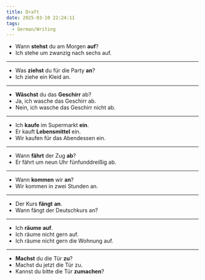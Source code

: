 ```yaml
---
title: Draft
date: 2025-03-10 22:24:11
tags: 
  - German/Writing
---
```


- Wann **stehst** du am Morgen **auf**?
- Ich stehe um zwanzig nach sechs auf.
---
- Was **ziehst** du für die Party **an**?
- Ich ziehe ein Kleid an.
---
- **Wäschst** du das **Geschirr** ab?
- Ja, ich wasche das Geschirr ab.
- Nein, ich wasche das Geschirr nicht ab.
---
- Ich **kaufe** im Supermarkt **ein**.
- Er kauft **Lebensmittel** ein.
- Wir kaufen für das Abendessen ein.
---
- Wann **fährt** der Zug **ab**?
- Er fährt um neun Uhr fünfunddreißig ab.
---
- Wann **kommen** wir **an**?
- Wir kommen in zwei Stunden an.
---
- Der Kurs **fängt** **an**.
- Wann fängt der Deutschkurs an?
---
- Ich **räume** **auf**.
- Ich räume nicht gern auf.
- Ich räume nicht gern die Wohnung auf.
---
- **Machst** du die Tür **zu**?
- Machst du jetzt die Tür zu.
- Kannst du bitte die Tür **zumachen**?
